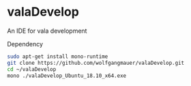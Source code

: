 # valaDevelop
An IDE for vala development

Dependency
```sh
sudo apt-get install mono-runtime
git clone https://github.com/wolfgangmauer/valaDevelop.git
cd ~/valaDevelop
mono ./valaDevelop_Ubuntu_18.10_x64.exe
```
